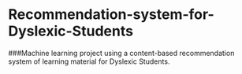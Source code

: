 # Recommendation-system-for-Dyslexic-Students
###Machine learning project using a content-based recommendation system of learning material for Dyslexic Students.
